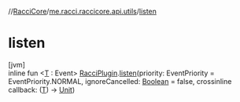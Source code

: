 //[RacciCore](../../index.md)/[me.racci.raccicore.api.utils](index.md)/[listen](listen.md)

# listen

[jvm]\
inline fun &lt;[T](listen.md) : Event&gt; [RacciPlugin](../me.racci.raccicore/-racci-plugin/index.md).[listen](listen.md)(priority: EventPriority = EventPriority.NORMAL, ignoreCancelled: [Boolean](https://kotlinlang.org/api/latest/jvm/stdlib/kotlin/-boolean/index.html) = false, crossinline callback: ([T](listen.md)) -&gt; [Unit](https://kotlinlang.org/api/latest/jvm/stdlib/kotlin/-unit/index.html))
